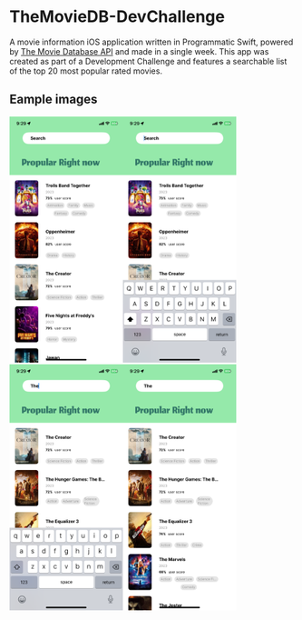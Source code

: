 # TheMovieDB-DevChallenge

A movie information iOS application written in Programmatic Swift, powered by [The Movie Database API](https://developer.themoviedb.org/docs) and made in a single week. This app was created as part of a Development Challenge and features a searchable list of the top 20 most popular rated movies.

## Eample images

<img src="Images/Screenshot1.PNG" width="200"><img src="Images/Screenshot2.PNG" width="200"><img src="Images/Screenshot3.PNG" width="200"><img src="Images/Screenshot4.PNG" width="200">
